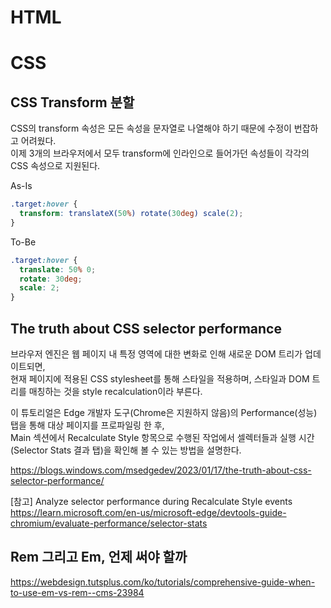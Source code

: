 # HTML





# CSS

## CSS Transform 분할   
CSS의 transform 속성은 모든 속성을 문자열로 나열해야 하기 때문에 수정이 번잡하고 어려웠다.   
이제 3개의 브라우저에서 모두 transform에 인라인으로 들어가던 속성들이 각각의 CSS 속성으로 지원된다.      

As-Is   
```CSS
.target:hover {
  transform: translateX(50%) rotate(30deg) scale(2);
}
```

To-Be
```CSS
.target:hover {
  translate: 50% 0;
  rotate: 30deg;
  scale: 2;
}
```
## The truth about CSS selector performance

브라우저 엔진은 웹 페이지 내 특정 영역에 대한 변화로 인해 새로운 DOM 트리가 업데이트되면,    
현재 페이지에 적용된 CSS stylesheet를 통해 스타일을 적용하며, 스타일과 DOM 트리를 매칭하는 것을 style recalculation이라 부른다.

이 튜토리얼은 Edge 개발자 도구(Chrome은 지원하지 않음)의 Performance(성능) 탭을 통해 대상 페이지를 프로파일링 한 후,    
Main 섹션에서 Recalculate Style 항목으로 수행된 작업에서 셀렉터들과 실행 시간(Selector Stats 결과 탭)을 확인해 볼 수 있는 방법을 설명한다.   

<https://blogs.windows.com/msedgedev/2023/01/17/the-truth-about-css-selector-performance/>

[참고] Analyze selector performance during Recalculate Style events
<https://learn.microsoft.com/en-us/microsoft-edge/devtools-guide-chromium/evaluate-performance/selector-stats>



## Rem 그리고 Em, 언제 써야 할까   
<https://webdesign.tutsplus.com/ko/tutorials/comprehensive-guide-when-to-use-em-vs-rem--cms-23984>

